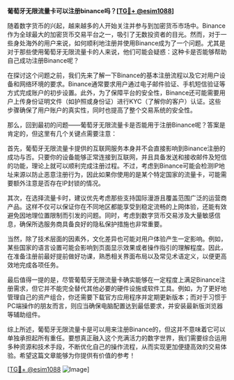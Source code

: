 **葡萄牙无限流量卡可以注册binance吗？[[TG💪+ @esim1088](https://t.me/s/esim1088)]**

随着数字货币的兴起，越来越多的人开始关注并参与到加密货币市场中。Binance作为全球最大的加密货币交易平台之一，吸引了无数投资者的目光。然而，对于一些身处海外的用户来说，如何顺利地注册并使用Binance成为了一个问题。尤其是对于那些使用葡萄牙无限流量卡的人来说，他们可能会疑惑：这种卡是否能够帮助自己成功注册Binance呢？

在探讨这个问题之前，我们先来了解一下Binance的基本注册流程以及它对用户设备和网络环境的要求。Binance通常要求用户通过电子邮件验证、手机短信验证等方式完成账户的初步设置。此外，为了保障平台的安全性，Binance还可能需要用户上传身份证明文件（如护照或身份证）进行KYC（了解你的客户）认证。这些步骤确保了用户账户的真实性，同时也提高了整个交易系统的安全性。

那么，回到最初的问题——葡萄牙无限流量卡是否能用于注册Binance呢？答案是肯定的，但这里有几个关键点需要注意：

首先，葡萄牙无限流量卡提供的互联网服务本身并不会直接影响到Binance注册的成功与否。只要你的设备能够正常连接到互联网，并且具备发送和接收邮件及短信的功能，理论上就可以顺利完成注册过程。不过，考虑到Binance可能会检测IP地址来源以防止恶意注册行为，因此如果你使用的是某个特定国家的流量卡，可能需要额外注意是否存在IP封锁的情况。

其次，在选择流量卡时，建议优先考虑那些支持国际漫游且覆盖范围广泛的运营商产品。这样不仅可以保证你在不同地区都能享受到稳定流畅的上网体验，还能有效避免因地理位置限制而引发的问题。同时，考虑到数字货币交易涉及大量敏感信息，确保所选服务商具备良好的隐私保护措施也非常重要。

当然，除了技术层面的因素外，文化差异也可能对用户体验产生一定影响。例如，某些国家的语言设置可能会影响到页面显示效果或者操作指引的理解程度。因此，在准备注册前最好提前做好功课，熟悉相关界面布局以及常见术语定义，以便更高效地完成各项任务。

最后值得一提的是，尽管葡萄牙无限流量卡确实能够在一定程度上满足Binance注册需求，但它并不能完全替代其他必要的硬件设施或软件工具。例如，为了更好地管理自己的资产组合，你还需要下载官方应用程序并定期更新版本；而对于习惯于PC端操作的朋友而言，则应当确保电脑配置达到最低要求，并安装最新版浏览器等辅助组件。

综上所述，葡萄牙无限流量卡是可以用来注册Binance的，但这并不意味着它可以单独承担起所有重任。要想真正融入这个充满活力的数字世界，我们需要综合运用多种资源和技术手段，不断优化自己的操作流程，从而实现更加便捷高效的交易体验。希望这篇文章能够为你提供有价值的参考！

[[TG💪+ @esim1088](https://t.me/s/esim1088) ![Image](https://i.postimg.cc/4NQfJmqS/Snipaste-2025-05-13-00-14-12.png)]